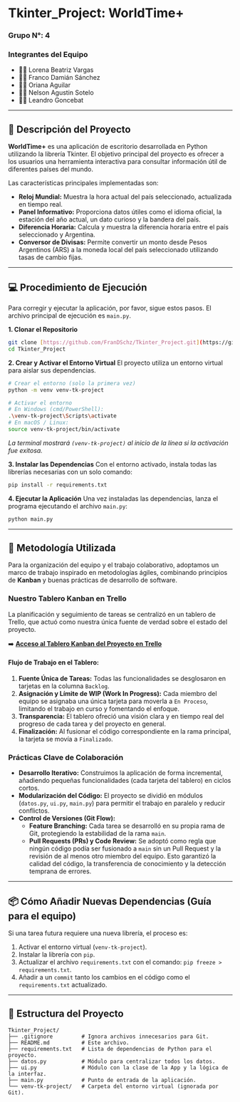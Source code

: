 # Tkinter_Project: WorldTime+
### Grupo N°: 4

### Integrantes del Equipo
* 👩‍💻 Lorena Beatriz Vargas
* 👨‍💻 Franco Damián Sánchez
* 👩‍💻 Oriana Aguilar
* 👨‍💻 Nelson Agustin Sotelo
* 👨‍💻 Leandro Goncebat

---

## 📝 Descripción del Proyecto

**WorldTime+** es una aplicación de escritorio desarrollada en Python utilizando la librería Tkinter. El objetivo principal del proyecto es ofrecer a los usuarios una herramienta interactiva para consultar información útil de diferentes países del mundo.

Las características principales implementadas son:

* **Reloj Mundial:** Muestra la hora actual del país seleccionado, actualizada en tiempo real.
* **Panel Informativo:** Proporciona datos útiles como el idioma oficial, la estación del año actual, un dato curioso y la bandera del país.
* **Diferencia Horaria:** Calcula y muestra la diferencia horaria entre el país seleccionado y Argentina.
* **Conversor de Divisas:** Permite convertir un monto desde Pesos Argentinos (ARS) a la moneda local del país seleccionado utilizando tasas de cambio fijas.
---

## 💻 Procedimiento de Ejecución

Para corregir y ejecutar la aplicación, por favor, sigue estos pasos. El archivo principal de ejecución es `main.py`.

**1. Clonar el Repositorio**
```bash
git clone [https://github.com/FranDSchz/Tkinter_Project.git](https://github.com/FranDSchz/Tkinter_Project.git)
cd Tkinter_Project
```

**2. Crear y Activar el Entorno Virtual**
El proyecto utiliza un entorno virtual para aislar sus dependencias.

```bash
# Crear el entorno (solo la primera vez)
python -m venv venv-tk-project

# Activar el entorno
# En Windows (cmd/PowerShell):
.\venv-tk-project\Scripts\activate
# En macOS / Linux:
source venv-tk-project/bin/activate
```
*La terminal mostrará `(venv-tk-project)` al inicio de la línea si la activación fue exitosa.*

**3. Instalar las Dependencias**
Con el entorno activado, instala todas las librerías necesarias con un solo comando:
```bash
pip install -r requirements.txt
```

**4. Ejecutar la Aplicación**
Una vez instaladas las dependencias, lanza el programa ejecutando el archivo `main.py`:
```bash
python main.py
```

---

## 🚀 Metodología Utilizada

Para la organización del equipo y el trabajo colaborativo, adoptamos un marco de trabajo inspirado en metodologías ágiles, combinando principios de **Kanban** y buenas prácticas de desarrollo de software.

### Nuestro Tablero Kanban en Trello
La planificación y seguimiento de tareas se centralizó en un tablero de Trello, que actuó como nuestra única fuente de verdad sobre el estado del proyecto.

➡️ **[Acceso al Tablero Kanban del Proyecto en Trello](https://trello.com/invite/b/685dfa8ef7e05b50776f18bb/ATTI84e33f78c0bf6bb7457acfc162af4fca0B8E15A5/worldtime-tkinter-project)**

#### Flujo de Trabajo en el Tablero:
1.  **Fuente Única de Tareas:** Todas las funcionalidades se desglosaron en tarjetas en la columna `Backlog`.
2.  **Asignación y Límite de WIP (Work In Progress):** Cada miembro del equipo se asignaba una única tarjeta para moverla a `En Proceso`, limitando el trabajo en curso y fomentando el enfoque.
3.  **Transparencia:** El tablero ofreció una visión clara y en tiempo real del progreso de cada tarea y del proyecto en general.
4.  **Finalización:** Al fusionar el código correspondiente en la rama principal, la tarjeta se movía a `Finalizado`.

### Prácticas Clave de Colaboración
* **Desarrollo Iterativo:** Construimos la aplicación de forma incremental, añadiendo pequeñas funcionalidades (cada tarjeta del tablero) en ciclos cortos.
* **Modularización del Código:** El proyecto se dividió en módulos (`datos.py`, `ui.py`, `main.py`) para permitir el trabajo en paralelo y reducir conflictos.
* **Control de Versiones (Git Flow):**
    * **Feature Branching:** Cada tarea se desarrolló en su propia rama de Git, protegiendo la estabilidad de la rama `main`.
    * **Pull Requests (PRs) y Code Review:** Se adoptó como regla que ningún código podía ser fusionado a `main` sin un Pull Request y la revisión de al menos otro miembro del equipo. Esto garantizó la calidad del código, la transferencia de conocimiento y la detección temprana de errores.

---

## 📦 Cómo Añadir Nuevas Dependencias (Guía para el equipo)

Si una tarea futura requiere una nueva librería, el proceso es:
1.  Activar el entorno virtual (`venv-tk-project`).
2.  Instalar la librería con `pip`.
3.  Actualizar el archivo `requirements.txt` con el comando: `pip freeze > requirements.txt`.
4.  Añadir a un `commit` tanto los cambios en el código como el `requirements.txt` actualizado.

---

## 📂 Estructura del Proyecto

```
Tkinter_Project/
├── .gitignore         # Ignora archivos innecesarios para Git.
├── README.md          # Este archivo.
├── requirements.txt   # Lista de dependencias de Python para el proyecto.
├── datos.py           # Módulo para centralizar todos los datos.
├── ui.py              # Módulo con la clase de la App y la lógica de la interfaz.
├── main.py            # Punto de entrada de la aplicación.
└── venv-tk-project/   # Carpeta del entorno virtual (ignorada por Git).
```
